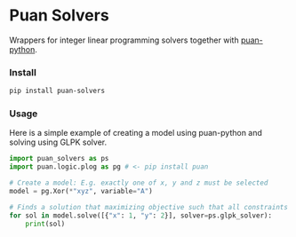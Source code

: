 # Puan Solvers

Wrappers for integer linear programming solvers together with [puan-python](https://github.com/ourstudio-se/puan-python).

### Install
```bash
pip install puan-solvers
```

### Usage
Here is a simple example of creating a model using puan-python and solving using GLPK solver.
```python
import puan_solvers as ps
import puan.logic.plog as pg # <- pip install puan

# Create a model: E.g. exactly one of x, y and z must be selected
model = pg.Xor(*"xyz", variable="A")

# Finds a solution that maximizing objective such that all constraints in model are satisfied
for sol in model.solve([{"x": 1, "y": 2}], solver=ps.glpk_solver):
    print(sol)
```
